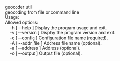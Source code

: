 geocoder util</br>
geocoding from file or command line</br>
Usage:  
Allowed options:  
&nbsp;&nbsp;&nbsp;&nbsp;-h [ --help ]          Display the program usage and exit.  
&nbsp;&nbsp;&nbsp;&nbsp;-v [ --version ]       Display the program version and exit.  
&nbsp;&nbsp;&nbsp;&nbsp;-c [ --config ]        Configuration file name (required).  
&nbsp;&nbsp;&nbsp;&nbsp;-A [ --addr_file ]     Address file name (optional).  
&nbsp;&nbsp;&nbsp;&nbsp;-a [ --address ]       Address (optional).  
&nbsp;&nbsp;&nbsp;&nbsp;-o [ --output ]        Output file (optional).  
